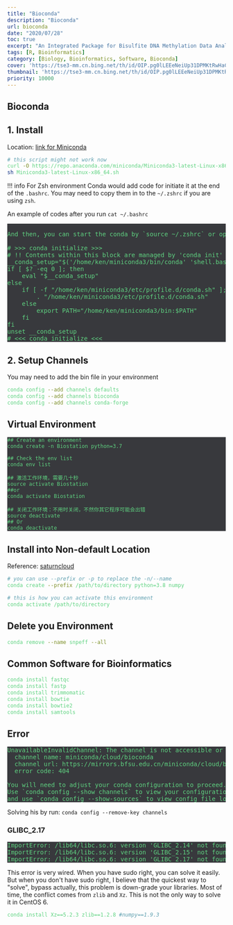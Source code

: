 ```yaml
---
title: "Bioconda"
description: "Bioconda"
url: bioconda
date: "2020/07/28"
toc: true
excerpt: "An Integrated Package for Bisulfite DNA Methylation Data Analysis with Indel-sensitive Mapping."
tags: [R, Bioinformatics]
category: [Biology, Bioinformatics, Software, Bioconda]
cover: 'https://tse3-mm.cn.bing.net/th/id/OIP.pg0lLEEeNeiUp31DPMKtRwHaCY'
thumbnail: 'https://tse3-mm.cn.bing.net/th/id/OIP.pg0lLEEeNeiUp31DPMKtRwHaCY'
priority: 10000
---
```


## Bioconda

## 1. Install
Location: [link for Miniconda](https://docs.conda.io/en/latest/miniconda.html)
```bash
# this script might not work now
curl -O https://repo.anaconda.com/miniconda/Miniconda3-latest-Linux-x86_64.sh
sh Miniconda3-latest-Linux-x86_64.sh
```

!!! info For Zsh environment
    Conda would add code for initiate it at the end of the `.bashrc`. You may need to copy them in to the `~/.zshrc` if you are using `zsh`.


An example of codes after you run `cat ~/.bashrc`
<pre>

And then, you can start the conda by `source ~/.zshrc` or open a new terminal.

# >>> conda initialize >>>
# !! Contents within this block are managed by 'conda init' !!
__conda_setup="$('/home/ken/miniconda3/bin/conda' 'shell.bash' 'hook' 2> /dev/null)"
if [ $? -eq 0 ]; then
    eval "$__conda_setup"
else
    if [ -f "/home/ken/miniconda3/etc/profile.d/conda.sh" ]; then
        . "/home/ken/miniconda3/etc/profile.d/conda.sh"
    else
        export PATH="/home/ken/miniconda3/bin:$PATH"
    fi
fi
unset __conda_setup
# <<< conda initialize <<<
</pre>

## 2. Setup Channels
You may need to add the bin file in your environment
```bash
conda config --add channels defaults
conda config --add channels bioconda
conda config --add channels conda-forge
```


## Virtual Environment
```
## Create an environment
conda create -n Biostation python=3.7

## Check the env list
conda env list

## 激活工作环境，需要几十秒
source activate Biostation
##or
conda activate Biostation

## 关闭工作环境：不用时关闭，不然你其它程序可能会出错
source deactivate
## Or
conda deactivate
```

## Install into Non-default Location

Reference: [saturncloud](https://saturncloud.io/blog/how-to-specify-a-new-environment-location-for-conda-create-a-guide/)


```bash
# you can use --prefix or -p to replace the -n/--name
conda create --prefix /path/to/directory python=3.8 numpy

# this is how you can activate this environment
conda activate /path/to/directory
```

## Delete you Environment

```bash
conda remove --name snpeff --all
```
## Common Software for Bioinformatics

```bash
conda install fastqc
conda install fastp
conda install trimmomatic
conda install bowtie
conda install bowtie2
conda install samtools
```
## Error

<pre>
UnavailableInvalidChannel: The channel is not accessible or is invalid.
  channel name: miniconda/cloud/bioconda
  channel url: https://mirrors.bfsu.edu.cn/miniconda/cloud/bioconda
  error code: 404

You will need to adjust your conda configuration to proceed.
Use `conda config --show channels` to view your configuration's current state,
and use `conda config --show-sources` to view config file locations
</pre>

Solving his by run:
`conda config --remove-key channels`

### GLIBC_2.17

<pre>
ImportError: /lib64/libc.so.6: version 'GLIBC_2.14' not found
ImportError: /lib64/libc.so.6: version 'GLIBC_2.15' not found
ImportError: /lib64/libc.so.6: version 'GLIBC_2.17' not found
</pre>

This error is very wired. When you have sudo right, you can solve it easily. But when you don't have sudo right, I believe that the quickest way to "solve", bypass actually, this problem is down-grade your libraries. Most of time, the conflict comes from `zlib` and  `Xz`. This is not the only way to solve it in CentOS 6.

```bash
conda install Xz==5.2.3 zlib==1.2.8 #numpy==1.9.3
```


<style>
pre {
  background-color:#38393d;
  color: #5fd381;
}
</style>
